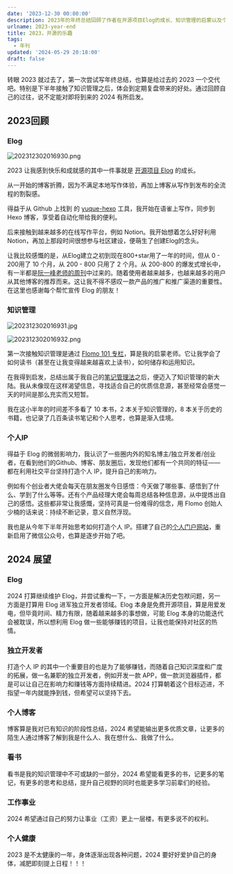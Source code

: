 ```yaml
---
date: '2023-12-30 00:00:00'
description: 2023年的年终总结回顾了作者在开源项目Elog的成长、知识管理的启蒙以及个人IP的打造。展望2024年，计划继续维护Elog并尝试重构，朝独立开发者的目标迈进，输出更多优质文章，阅读更多书籍，提升事业发展和个人健康。
urlname: 2023-year-end
title: 2023，开源的乐趣
tags:
  - 年刊
updated: '2024-05-29 20:18:00'
draft: false
---
```


转眼 2023 就过去了，第一次尝试写年终总结，也算是给过去的 2023 一个交代吧。特别是下半年接触了知识管理之后，体会到定期复盘带来的好处。通过回顾自己的过往，说不定能对即将到来的 2024 有所启发。


## 2023回顾


### Elog


![202312302016930.png](https://image.1874.cool/blog/ce11bdc7df23ceeb7a8034b19921a806.png)


2023 让我感到快乐和成就感的其中一件事就是 [开源项目 Elog](https://github.com/LetTTGACO/elog) 的成长。


从一开始的博客折腾，因为不满足本地写作体验，再加上博客从写作到发布的全流程的割裂感。


得益于从 Github 上找到 的 [yuque-hexo](https://github.com/x-cold/yuque-hexo) 工具，我开始在语雀上写作，同步到 Hexo 博客，享受着自动化带给我的便利。


后来接触到越来越多的在线写作平台，例如 Notion。我开始想着怎么好好利用Notion，再加上那段时间很想参与社区建设，便萌生了创建Elog的念头。


让我比较感慨的是，从Elog建立之初到现在800+star用了一年的时间，但从 0 - 200用了 10 个月，从 200 - 800 只用了 2 个月。从 200-800 的爆发式增长中，有一半都是[阮一峰老师的周刊](https://www.ruanyifeng.com/blog/2023/11/weekly-issue-279.html)中过来的。随着使用者越来越多，也越来越多的用户从其他博客的推荐而来。这让我不得不感叹一款产品的推广和推广渠道的重要性。在这里也感谢每个帮忙宣传 Elog 的朋友！


### 知识管理


![202312302016931.jpg](https://image.1874.cool/blog/570ca06f09b86166da03be34e4bc284a.jpg)


![202312302016932.png](https://image.1874.cool/blog/ea481dd62f28fb5069c3eca60e7330ea.png)


第一次接触知识管理是通过 [Flomo 101 专栏](https://help.flomoapp.com/)，算是我的启蒙老师。它让我学会了如何读书（甚至在让我变得越来越喜欢上读书），如何储存和运用知识。


在我得到启发，总结出属于我自己的[笔记管理法](https://blog.1874.cool/how-do-i-take-note)之后，便迈入了知识管理的新大陆。我从未像现在这样渴望信息，寻找适合自己的优质信息源，甚至经常会感觉一天的时间是那么充实而又短暂。


我在这小半年的时间差不多看了 10 本书，2 本关于知识管理的，8 本关于历史的书籍，也记录了几百条读书笔记和个人思考，也算是渐入佳境。


### 个人IP


得益于 Elog 的微弱影响力，我认识了一些圈内外的知名博主/独立开发者/创业者，在看到他们的Github、博客、朋友圈后，发现他们都有一个共同的特征——都在利用社交平台坚持打造个人 IP，提升自己的影响力。


例如有个创业者大佬会每天在朋友圈发今日感悟：今天做了哪些事、感悟到了什么、学到了什么等等。还有个产品经理大佬会每周总结各种信息源，从中提炼出自己的感悟。这些都非常让我感慨，坚持可真是一份难得的信念，用 Flomo 创始人少楠的话来说：持续不断记录，意义自然浮现。


我也是从今年下半年开始思考如何打造个人 IP。搭建了自己的[个人门户网站](https://1874.cool/)，重新启用了微信公众号，也算是逐步开始了吧。


## 2024 展望


### Elog


2024 打算继续维护 Elog，并尝试重构一下，一方面是解决历史包袱问题，另一方面是打算用 Elog 进军独立开发者领域。Elog 本身是免费开源项目，算是用爱发电，但毕竟时间、精力有限，随着越来越多的事想做，可能 Elog 本身的功能迭代会被耽误，所以想利用 Elog 做一些能够赚钱的项目，让我也能保持对社区的热情。


### 独立开发者


打造个人 IP 的其中一个重要目的也是为了能够赚钱，而随着自己知识深度和广度的拓展，做一名兼职的独立开发者，例如开发一款 APP，做一款浏览器插件，都是可以让自己在影响力和赚钱等方面持续精进。2024 打算朝着这个目标迈进，不指望一年内就能挣到钱，但希望可以坚持下去。


### 个人博客


博客算是我对已有知识的阶段性总结，2024 希望能输出更多优质文章，让更多的陌生人通过博客了解到我是什么人、我在想什么、我做了什么。


### 看书


看书是我的知识管理中不可或缺的一部分，2024 希望能看更多的书，记更多的笔记，有更多的思考和总结，提升自己视野的同时也能更多学习前辈们的经验。


### 工作事业


2024 希望通过自己的努力让事业（工资）更上一层楼，有更多说不的权利。


### 个人健康


2023 是不太健康的一年，身体逐渐出现各种问题，2024 要好好爱护自己的身体，减肥即刻提上日程！！！

